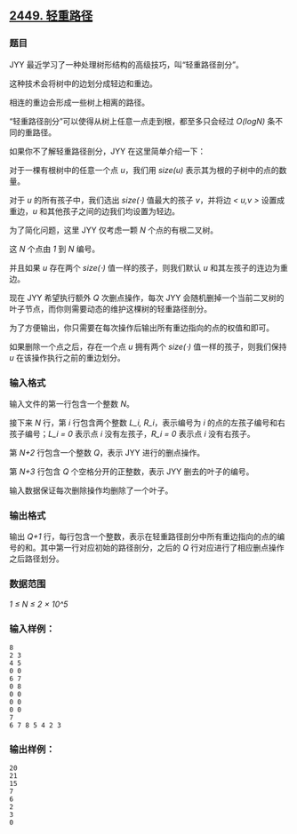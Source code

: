 ## [2449. 轻重路径](https://www.acwing.com/problem/content/2451/)

### 题目

JYY 最近学习了一种处理树形结构的高级技巧，叫“轻重路径剖分”。

这种技术会将树中的边划分成轻边和重边。

相连的重边会形成一些树上相离的路径。

“轻重路径剖分”可以使得从树上任意一点走到根，都至多只会经过 *O(logN)* 条不同的重路径。

如果你不了解轻重路径剖分，JYY 在这里简单介绍一下：

对于一棵有根树中的任意一个点 *u*，我们用 *size(u)* 表示其为根的子树中的点的数量。

对于 *u* 的所有孩子中，我们选出 *size(⋅)* 值最大的孩子 *v*，并将边 *< u,v >* 设置成重边，*u* 和其他孩子之间的边我们均设置为轻边。

为了简化问题，这里 JYY 仅考虑一颗 *N* 个点的有根二叉树。

这 *N* 个点由 *1* 到 *N* 编号。

并且如果 *u* 存在两个 *size(⋅)* 值一样的孩子，则我们默认 *u* 和其左孩子的连边为重边。

现在 JYY 希望执行额外 *Q* 次删点操作，每次 JYY 会随机删掉一个当前二叉树的叶子节点，而你则需要动态的维护这棵树的轻重路径剖分。

为了方便输出，你只需要在每次操作后输出所有重边指向的点的权值和即可。

如果删除一个点之后，存在一个点 *u* 拥有两个 *size(⋅)* 值一样的孩子，则我们保持 *u* 在该操作执行之前的重边划分。

### 输入格式

输入文件的第一行包含一个整数 *N*。

接下来 *N* 行，第 *i* 行包含两个整数 *L_i, R_i*，表示编号为 *i* 的点的左孩子编号和右孩子编号；*L_i = 0* 表示点 *i* 没有左孩子，*R_i = 0* 表示点 *i* 没有右孩子。

第 *N+2* 行包含一个整数 *Q*，表示 JYY 进行的删点操作。

第 *N+3* 行包含 *Q* 个空格分开的正整数，表示 JYY 删去的叶子的编号。

输入数据保证每次删除操作均删除了一个叶子。

### 输出格式

输出 *Q+1* 行，每行包含一个整数，表示在轻重路径剖分中所有重边指向的点的编号的和。其中第一行对应初始的路径剖分，之后的 *Q* 行对应进行了相应删点操作之后路径划分。

### 数据范围

*1 ≤ N ≤ 2 × 10^5*

### 输入样例：

```
8
2 3
4 5
0 0
6 7
0 8
0 0
0 0
0 0
7
6 7 8 5 4 2 3
```

### 输出样例：

```
20
21
15
7
6
2
3
0
```
